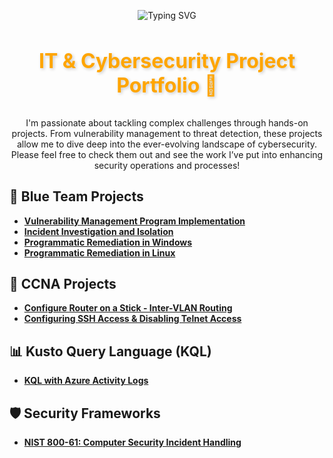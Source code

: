 <p align="center">
  <img src="https://readme-typing-svg.herokuapp.com/?font=Righteous&size=35&color=FFA500&center=true&vCenter=true&width=500&height=70&duration=2000&lines=Howdy!+👋;+I'm+Erik+Vargas!" alt="Typing SVG" />
</p>

<h3 align="center" style="font-size: 32px; font-weight: bold; color: #FFA500; text-shadow: 2px 2px 5px rgba(0, 0, 0, 0.2);">
  IT & Cybersecurity Project Portfolio 🔐
</h3>

<p align="center">
  I'm passionate about tackling complex challenges through hands-on projects. From vulnerability management to threat detection, these projects allow me to dive deep into the ever-evolving landscape of cybersecurity. Please feel free to check them out and see the work I’ve put into enhancing security operations and processes!
</p>

## 📘 Blue Team Projects
- [**Vulnerability Management Program Implementation**](https://github.com/cybererik/Vulnerability-Management-Program-Implementation)
- [**Incident Investigation and Isolation**](https://github.com/cybererik/Forensics-Investigation-and-Isolation/blob/main/README.md)
- [**Programmatic Remediation in Windows**](https://github.com/cybererik/Programmatic-Remediation-in-Windows)
- [**Programmatic Remediation in Linux**](https://github.com/cybererik/Programmatic-Remediation-in-Linux)

## 📰 CCNA Projects
- [**Configure Router on a Stick - Inter-VLAN Routing**](https://github.com/cybererik/Configure-Router-on-a-Stick-Inter-VLAN-Routing)
- [**Configuring SSH Access & Disabling Telnet Access**](https://github.com/cybererik/Configuring-SSH-Access-Disable-Telnet-Access)

## 📊 Kusto Query Language (KQL)
- [**KQL with Azure Activity Logs**](https://github.com/cybererik/KQL-with-Azure-Activity-Logs)

## 🛡️ Security Frameworks
- [**NIST 800-61: Computer Security Incident Handling**](https://github.com/cybererik/NIST-800-61-Computer-Security-Incident-Handling)
